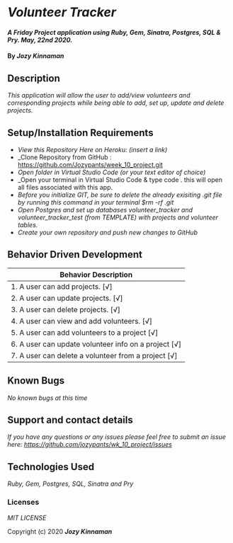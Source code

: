 # _Volunteer Tracker_

#### _A Friday Project application using Ruby, Gem, Sinatra, Postgres, SQL & Pry. May, 22nd 2020._

#### By _**Jozy Kinnaman**_

## Description

_This application will allow the user to add/view volunteers and corresponding projects while being able to add, set up, update and delete projects._ 

## Setup/Installation Requirements

* _View this Repository Here on Heroku: (insert a link)_
* _Clone Repository from GitHub : https://github.com/Jozypants/week_10_project.git
* _Open folder in Virtual Studio Code (or your text editor of choice)_
* _Open your terminal in Virtual Studio Code & type code . this will open all files associated with this app. 
* _Before you initialize GIT, be sure to delete the already exisiting .git file by running this command in your terminal $rm -rf .git_
* _Open Postgres and set up databases volunteer_tracker and volunteer_tracker_test (from TEMPLATE) with projects and volunteer tables._
* _Create your own repository and push new changes to GitHub_

## Behavior Driven Development 


|   Behavior Description        |
|-------------------------------|
| 1. A user can add projects. [√]|
| 2. A user can update projects.  [√]|
| 3. A user can delete projects. [√]|
| 4. A user can view and add volunteers. [√]|
| 5. A user can add volunteers to a project [√]|
| 6. A user can update volunteer info on a project [√]|
| 7. A user can delete a volunteer from a project [√]|


## Known Bugs

_No known bugs at this time_

## Support and contact details

_If you have any questions or any issues please feel free to submit an issue here: https://github.com/jozypants/wk_10_project/issues_

## Technologies Used

_Ruby, Gem, Postgres, SQL, Sinatra and Pry_ 


### Licenses
*MIT LICENSE*

Copyright (c) 2020 **_Jozy Kinnaman_**